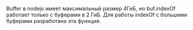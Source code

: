 Buffer в nodejs имеет максимальный размер 4ГиБ, но buf.indexOf работает только с буферами в 2 ГиБ. Для работы indexOf с большими буферами разработана эта функция.